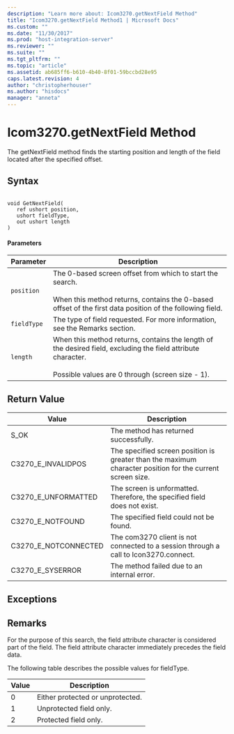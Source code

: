 ```yaml
---
description: "Learn more about: Icom3270.getNextField Method"
title: "Icom3270.getNextField Method1 | Microsoft Docs"
ms.custom: ""
ms.date: "11/30/2017"
ms.prod: "host-integration-server"
ms.reviewer: ""
ms.suite: ""
ms.tgt_pltfrm: ""
ms.topic: "article"
ms.assetid: ab685ff6-b610-4b40-8f01-59bccbd28e95
caps.latest.revision: 4
author: "christopherhouser"
ms.author: "hisdocs"
manager: "anneta"
---
```

# Icom3270.getNextField Method
The getNextField method finds the starting position and length of the field located after the specified offset.  
  
## Syntax  
  
```  
  
void GetNextField(  
   ref ushort position,  
   ushort fieldType,  
   out ushort length  
)  
```  
  
#### Parameters  
  
|Parameter|Description|  
|---------------|-----------------|  
|`position`|The 0-based screen offset from which to start the search.<br /><br /> When this method returns, contains the 0-based offset of the first data position of the following field.|  
|`fieldType`|The type of field requested. For more information, see the Remarks section.|  
|`length`|When this method returns, contains the length of the desired field, excluding the field attribute character.<br /><br /> Possible values are 0 through (screen size - 1).|  
  
## Return Value  
  
|Value|Description|  
|-----------|-----------------|  
|S_OK|The method has returned successfully.|  
|C3270_E_INVALIDPOS|The specified screen position is greater than the maximum character position for the current screen size.|  
|C3270_E_UNFORMATTED|The screen is unformatted. Therefore, the specified field does not exist.|  
|C3270_E_NOTFOUND|The specified field could not be found.|  
|C3270_E_NOTCONNECTED|The com3270 client is not connected to a session through a call to Icon3270.connect.|  
|C3270_E_SYSERROR|The method failed due to an internal error.|  
  
## Exceptions  
  
## Remarks  
 For the purpose of this search, the field attribute character is considered part of the field. The field attribute character immediately precedes the field data.  
  
 The following table describes the possible values for fieldType.  
  
|Value|Description|  
|-----------|-----------------|  
|0|Either protected or unprotected.|  
|1|Unprotected field only.|  
|2|Protected field only.|
